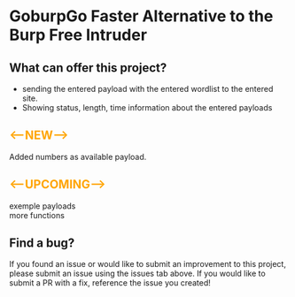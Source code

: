 # GoburpGo Faster Alternative to the Burp Free Intruder
## What can offer this project?
+ sending the entered payload with the entered wordlist to the entered site. 
+ Showing status, length, time information about the entered payloads
## <strong style="color:orange"> <--NEW--> </strong>
Added numbers as available payload.
## <strong style="color:orange"> <--UPCOMING--> </strong>
exemple payloads  
more functions
## Find a bug?
If you found an issue or would like to submit an improvement to this project, please submit an issue using the issues tab above. If you would like to submit a PR with a fix, reference the issue you created!